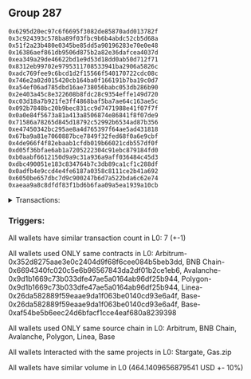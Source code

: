 ## Group 287

```0xb75fe9d173aa9d1d18335b3816978bb8fc33fefb
0x6295d20ec97c6f6695f3082de85870add013782f
0x3c924393c578ba89f03fbc9b6b4abdc52cb5d68a
0x51f2a23b480e0345be85dd5a90196283e70e0e48
0x16386aef861db9506d875b2a82e36dafcea4037d
0xea349a29de46622bd1e9d53d18dd0ab50d712f71
0x8312eb99702e9795311708533941ba2906a5826c
0xadc769fee9c6bcd1d2f15566f540170722cdc08c
0x746e2a02d015420cb164ba0f166191b7ba19c0d7
0xa54ef06ad785dbd16ae738056babc053db286b90
0x2e403a45c8e322608b8fdc28c9354effe149d720
0xc03d18a7b921fe3ff4868baf5ba7ae64c163ae5c
0x092b7848bc20b9bec831cc9d7471988e41f07f7f
0x0a0e84f5673a81a413a8506874e86841f8f07de9
0x71586a78265d845d18792c52992b6534ad87b356
0xe47450342bc295ae8a4d765397f64ae5ad431818
0x67ba9a81e7060887bce7849f32fed68f0a6e9cbf
0x4de966f4f82ebaab1cfdb019b66021cdb557df0f
0xd05f36bfae6ab1a7205222304c91ebc879184fd0
0xb0aabf6612150d9a9c31a936a9aff036484c45d3
0xdbc490051e183c834764b7c3db89ca1cf1c288df
0x0adfb4e9ccd4e4fe6187a0358c8111ce2b41a692
0x6050be657dbc7d9c900247b6d7a522bda6c62e74
0xaeaa9a8c8dfdf83f1bd6b6faa09a5ea1939a10cb
```
<details>
<summary>Transactions:</summary>

Hashes: 

Wallet: 0xb75fe9d173aa9d1d18335b3816978bb8fc33fefb

       Hash: 0xa4a963023873f884279c704df5e7ef328d65739d2930136b48dbfbc9d2c3ac74
         - source chain: Arbitrum
         - destination chain: BNB Chain
         - project: Stargate
         - contract: 0x352d8275aae3e0c2404d9f68f6cee084b5beb3dd
         - value USD: 66.591914499
       Hash: 0x295807ab4e3fdc1fee24d08f78b35b9e3748055ee34ba82367a08eec727fce47
         - source chain: BNB Chain
         - destination chain: Avalanche
         - project: Stargate
         - contract: 0x6694340fc020c5e6b96567843da2df01b2ce1eb6
         - value USD: 64.468971089
       Hash: 0x59880d89904df31f2f6fe6ba368a16ee1fb8d79b5d7bcdea4cdb7c4b42473b54
         - source chain: Avalanche
         - destination chain: Polygon
         - project: Stargate
         - contract: 0x9d1b1669c73b033dfe47ae5a0164ab96df25b944
         - value USD: 62.780077094
       Hash: 0xd13ba7c30531a18c2ae1746dfd9bdbc73e33fc604707e020b751f17773b70f0a
         - source chain: Polygon
         - destination chain: Base
         - project: Stargate
         - contract: 0x9d1b1669c73b033dfe47ae5a0164ab96df25b944
         - value USD: 65.433289798
       Hash: 0x22e1112a491cba9f8b90b61328f9f49bca5516182a63ba7ea4120416a18806ae
         - source chain: Linea
         - destination chain: Optimism
         - project: Gas.zip
         - contract: 0x26da582889f59eaae9da1f063be0140cd93e6a4f
         - value USD: 7.135076774e-05
       Hash: 0xf8e3f017ae306c0a1a08bd7731197be4bd7fc18ad0f465fbb526a38b5cfffc89
         - source chain: Base
         - destination chain: Kava
         - project: Gas.zip
         - contract: 0x26da582889f59eaae9da1f063be0140cd93e6a4f
         - value USD: 1.318645125e-08
       Hash: 0x19037fa5e5bad33ddf861cee8b01b5ec3741d381bdf2820a27e232b78600597c
         - source chain: Base
         - destination chain: Optimism
         - project: Stargate
         - contract: 0xaf54be5b6eec24d6bfacf1cce4eaf680a8239398
         - value USD: 204.866641844
Wallet: 0x6295d20ec97c6f6695f3082de85870add013782f

       Hash:0xf9ed6cf9e9807552cf6e1b86e91110e36f6dc5abb7bc25ae075fd858bc5b4184
         - source chain: Arbitrum
         - destination chain: BNB Chain
         - project: Stargate
         - contract: 0x352d8275aae3e0c2404d9f68f6cee084b5beb3dd
         - value USD: 65.644089653
       Hash:0x8ddf7049719f1405cb42eda985cce4e7574c0bb9127068c602340728a0653f39
         - source chain: BNB Chain
         - destination chain: Avalanche
         - project: Stargate
         - contract: 0x6694340fc020c5e6b96567843da2df01b2ce1eb6
         - value USD: 63.520614736
       Hash:0x14d785e17546bc166746e144a91d8a2ef35072d383df07eb907d7e63bbd36b4c
         - source chain: Avalanche
         - destination chain: Polygon
         - project: Stargate
         - contract: 0x9d1b1669c73b033dfe47ae5a0164ab96df25b944
         - value USD: 61.863658016
       Hash:0xb99d157f1770de5adb5ef0ad6a31da28c6ac2701c30e1aa3a756c7edd38b3a99
         - source chain: Polygon
         - destination chain: Base
         - project: Stargate
         - contract: 0x9d1b1669c73b033dfe47ae5a0164ab96df25b944
         - value USD: 64.391806937
       Hash:0x9be9b68c3ca15833e7c7e3942c629af9c54aec5e3167b5d149131d09687ccf8a
         - source chain: Linea
         - destination chain: Kava
         - project: Gas.zip
         - contract: 0x26da582889f59eaae9da1f063be0140cd93e6a4f
         - value USD: 1.248793042e-08
       Hash:0x510fd6cc988b656f18e16b184229bf2ad5fd7be5120bf3f5a3b768094756159f
         - source chain: Base
         - destination chain: Kava
         - project: Gas.zip
         - contract: 0x26da582889f59eaae9da1f063be0140cd93e6a4f
         - value USD: 2.776095001e-08
       Hash:0xbe83a967f1328629ad7375e8db4040d069565673e2fe9c455d781d9a5cca19e4
         - source chain: Base
         - destination chain: Optimism
         - project: Stargate
         - contract: 0xaf54be5b6eec24d6bfacf1cce4eaf680a8239398
         - value USD: 200.180396386
Wallet: 0x3c924393c578ba89f03fbc9b6b4abdc52cb5d68a

       Hash:0x4c8e3e8ff87c63877f38c9f3dc887508a46c936db3975c31b9d39de65161176b
         - source chain: Arbitrum
         - destination chain: BNB Chain
         - project: Stargate
         - contract: 0x352d8275aae3e0c2404d9f68f6cee084b5beb3dd
         - value USD: 64.887703985
       Hash:0xc1d8a45586d256d4527dc7599f125aee786b184dc845947f846c102860fa41db
         - source chain: BNB Chain
         - destination chain: Avalanche
         - project: Stargate
         - contract: 0x6694340fc020c5e6b96567843da2df01b2ce1eb6
         - value USD: 62.764330847
       Hash:0x0782c04ce76e64e0c261ae3e559e60af13083a90f8e8c5594bdfb7fb343d5ed5
         - source chain: Avalanche
         - destination chain: Polygon
         - project: Stargate
         - contract: 0x9d1b1669c73b033dfe47ae5a0164ab96df25b944
         - value USD: 61.144223599
       Hash:0x497135542cc5666c8c06a182962815bd663950d168a03716c573c42bc36b990c
         - source chain: Polygon
         - destination chain: Base
         - project: Stargate
         - contract: 0x9d1b1669c73b033dfe47ae5a0164ab96df25b944
         - value USD: 63.653458758
       Hash:0x7823f2d03aefe846fb146f58e3cde84278c343586c7c04e23e1dc9c86ca70ba0
         - source chain: Linea
         - destination chain: Zora
         - project: Gas.zip
         - contract: 0x26da582889f59eaae9da1f063be0140cd93e6a4f
         - value USD: 6.552621528e-05
       Hash:0xa076403ef64440410f038d65408953790d79b823a7b6479beee11dce1f214e46
         - source chain: Base
         - destination chain: Arbitrum
         - project: Gas.zip
         - contract: 0x26da582889f59eaae9da1f063be0140cd93e6a4f
         - value USD: 0.0001324184716
       Hash:0xd36dace2d52d17da1769f4b75c76c97607bcd3bfd155abd1af6ac6e20a529dd2
         - source chain: Base
         - destination chain: Optimism
         - project: Stargate
         - contract: 0xaf54be5b6eec24d6bfacf1cce4eaf680a8239398
         - value USD: 201.921108896
Wallet: 0x51f2a23b480e0345be85dd5a90196283e70e0e48

       Hash:0x1bf7c0af3bdd5d83e5c2a4ddeed76be2f24c0da61bebe5d7b11013cdf39ef2f2
         - source chain: Arbitrum
         - destination chain: BNB Chain
         - project: Stargate
         - contract: 0x352d8275aae3e0c2404d9f68f6cee084b5beb3dd
         - value USD: 68.668215864
       Hash:0xc2c5d12f6d5c9a2a519adf54e0b0ae5c7ee39de53d3d0019aee8ee7a15e11be2
         - source chain: BNB Chain
         - destination chain: Avalanche
         - project: Stargate
         - contract: 0x6694340fc020c5e6b96567843da2df01b2ce1eb6
         - value USD: 66.562547251
       Hash:0xb70ed6bcefb28c8d554370ec8f0f9adca2d6c1859ef5b13a654e58dd5af43d51
         - source chain: Avalanche
         - destination chain: Polygon
         - project: Stargate
         - contract: 0x9d1b1669c73b033dfe47ae5a0164ab96df25b944
         - value USD: 69.715651254
       Hash:0x428fa1e164cc115fd9c42ef4a29103c8243dbd787a34590db3b0e74f4aa7910f
         - source chain: Polygon
         - destination chain: Base
         - project: Stargate
         - contract: 0x9d1b1669c73b033dfe47ae5a0164ab96df25b944
         - value USD: 71.49811542
       Hash:0x81af069e7e41c42248431a8eb023b73ef6f71395ffd1e634338a024073a30be9
         - source chain: Linea
         - destination chain: Zora
         - project: Gas.zip
         - contract: 0x26da582889f59eaae9da1f063be0140cd93e6a4f
         - value USD: 0.0001004735301
       Hash:0x7c7bac1135c2b3557bcbbd9ce653e95a261bd4788f57f5dda07432da59a11d0a
         - source chain: Base
         - destination chain: Optimism
         - project: Gas.zip
         - contract: 0x26da582889f59eaae9da1f063be0140cd93e6a4f
         - value USD: 9.291240826e-05
       Hash:0xdb022a295d50a23405702c1eb3799402bc7a4963a7cf01dfb7d0f20bf0beade5
         - source chain: Base
         - destination chain: Optimism
         - project: Stargate
         - contract: 0xaf54be5b6eec24d6bfacf1cce4eaf680a8239398
         - value USD: 208.223915471
Wallet: 0x16386aef861db9506d875b2a82e36dafcea4037d

       Hash:0xd55d46856fe561f69d6663411b38c1942dbbc4d976f6cba222df55698044c94d
         - source chain: Arbitrum
         - destination chain: BNB Chain
         - project: Stargate
         - contract: 0x352d8275aae3e0c2404d9f68f6cee084b5beb3dd
         - value USD: 64.317830895
       Hash:0x511cded5ddab3b4c45476e6cb4a40435986c315926d055bf940cbe62c982c0e3
         - source chain: BNB Chain
         - destination chain: Avalanche
         - project: Stargate
         - contract: 0x6694340fc020c5e6b96567843da2df01b2ce1eb6
         - value USD: 62.134645875
       Hash:0xf3e520b805fb63bbd2521e5576334ee19e5a9db1b95cadc73f35749249a7dc26
         - source chain: Avalanche
         - destination chain: Polygon
         - project: Stargate
         - contract: 0x9d1b1669c73b033dfe47ae5a0164ab96df25b944
         - value USD: 65.120243838
       Hash:0x7e63b26754f33cb709c4783a7650d5901f5ab0450332bfee5b40e3fe2f498dab
         - source chain: Polygon
         - destination chain: Base
         - project: Stargate
         - contract: 0x9d1b1669c73b033dfe47ae5a0164ab96df25b944
         - value USD: 66.654826157
       Hash:0x585e84588707907109bc140be31fde4dba2040da8176869e295c3f1c8230ab58
         - source chain: Linea
         - destination chain: Scroll
         - project: Gas.zip
         - contract: 0x26da582889f59eaae9da1f063be0140cd93e6a4f
         - value USD: 3.34911767e-05
       Hash:0xb0f596d428480848b49e11dd5d717c0259be4ec3cb4c0a2feeb4e6db0025cf05
         - source chain: Base
         - destination chain: Avalanche
         - project: Gas.zip
         - contract: 0x26da582889f59eaae9da1f063be0140cd93e6a4f
         - value USD: 6.982793546e-07
       Hash:0xffee2743ec58b436def7733452d02f091f50b863943e58d5de47ac044e213e8f
         - source chain: Base
         - destination chain: Optimism
         - project: Stargate
         - contract: 0xaf54be5b6eec24d6bfacf1cce4eaf680a8239398
         - value USD: 200.71956703
Wallet: 0xea349a29de46622bd1e9d53d18dd0ab50d712f71

       Hash:0xd1fc8dd4a817a7bd2ae540a21b1f3f25f2749225e26ac50298727ca27449acf7
         - source chain: Arbitrum
         - destination chain: BNB Chain
         - project: Stargate
         - contract: 0x352d8275aae3e0c2404d9f68f6cee084b5beb3dd
         - value USD: 64.796669418
       Hash:0x3a63412ae63ea1dfd883f09cdb4893860f78410c4c74696002a7d5ed17aa1ba5
         - source chain: BNB Chain
         - destination chain: Avalanche
         - project: Stargate
         - contract: 0x6694340fc020c5e6b96567843da2df01b2ce1eb6
         - value USD: 62.674780396
       Hash:0x961166ee5cf6bc7fd74e070ec67491b1a40b2a9a2a3a73761dde9ae22d0a5acb
         - source chain: Avalanche
         - destination chain: Polygon
         - project: Stargate
         - contract: 0x9d1b1669c73b033dfe47ae5a0164ab96df25b944
         - value USD: 65.560977879
       Hash:0x74c2a69d3841e0cf9d8bbff73e64623583b041a74f74ae82f1b68c954a0c847d
         - source chain: Polygon
         - destination chain: Base
         - project: Stargate
         - contract: 0x9d1b1669c73b033dfe47ae5a0164ab96df25b944
         - value USD: 67.164094663
       Hash:0x0faf5255b9f97ec2ac18a29baaf02c126ad7fc4bcb70c3b8a40ee1885d7a5e89
         - source chain: Linea
         - destination chain: Arbitrum
         - project: Gas.zip
         - contract: 0x26da582889f59eaae9da1f063be0140cd93e6a4f
         - value USD: 0.0001412453974
       Hash:0x9a9dad7e130758f67636a38f6845ba0de279f53e56db9cf53652ee344f6c5f30
         - source chain: Base
         - destination chain: Avalanche
         - project: Gas.zip
         - contract: 0x26da582889f59eaae9da1f063be0140cd93e6a4f
         - value USD: 1.07235758e-06
       Hash:0x4ede5aed4f9696f70958ec57d6e473c91506690d6d62a35368d117fc04cf632b
         - source chain: Base
         - destination chain: Optimism
         - project: Stargate
         - contract: 0xaf54be5b6eec24d6bfacf1cce4eaf680a8239398
         - value USD: 197.824505866
Wallet: 0x8312eb99702e9795311708533941ba2906a5826c

       Hash:0x6a0201a3265756ac944f0ebcb400cad72b991728da192b874a8bd942d976a5c2
         - source chain: Arbitrum
         - destination chain: BNB Chain
         - project: Stargate
         - contract: 0x352d8275aae3e0c2404d9f68f6cee084b5beb3dd
         - value USD: 64.398520103
       Hash:0x28a207619958d9784f26d481bcab9f3fd0284b22a69d88bfc36e0b6d8863fee0
         - source chain: BNB Chain
         - destination chain: Avalanche
         - project: Stargate
         - contract: 0x6694340fc020c5e6b96567843da2df01b2ce1eb6
         - value USD: 62.298040363
       Hash:0xb420a5514e17c43eae9ee6ccf8e946b1b5ec550cca54f81cf2470c49de6e5761
         - source chain: Avalanche
         - destination chain: Polygon
         - project: Stargate
         - contract: 0x9d1b1669c73b033dfe47ae5a0164ab96df25b944
         - value USD: 65.192458716
       Hash:0x38f9047ca10dc26ef638699ac7c8580bc8ddc2548e9a25b3c72c8828a8a366fd
         - source chain: Polygon
         - destination chain: Base
         - project: Stargate
         - contract: 0x9d1b1669c73b033dfe47ae5a0164ab96df25b944
         - value USD: 66.684963511
       Hash:0x714b050f143de44ef1fd75ce863cf4b68dcf5b636e7febe6094151216de9d204
         - source chain: Linea
         - destination chain: Scroll
         - project: Gas.zip
         - contract: 0x26da582889f59eaae9da1f063be0140cd93e6a4f
         - value USD: 0.0001170320424
       Hash:0x68ea4321a13b504610690d796fdcacb07b1c0246478bbe832d1d7107b016c832
         - source chain: Base
         - destination chain: Avalanche
         - project: Gas.zip
         - contract: 0x26da582889f59eaae9da1f063be0140cd93e6a4f
         - value USD: 1.453855347e-06
       Hash:0xea2d0f26fc76c1192592618f47b154e3bd1d4360abf57f8efc9ea60c9bac78c5
         - source chain: Base
         - destination chain: Optimism
         - project: Stargate
         - contract: 0xaf54be5b6eec24d6bfacf1cce4eaf680a8239398
         - value USD: 198.746982835
Wallet: 0xadc769fee9c6bcd1d2f15566f540170722cdc08c

       Hash:0xfb67e1d6e6e3381b6f20937a3213ff7468e2355cdb71d46ba22d2e7ad3d41642
         - source chain: Arbitrum
         - destination chain: BNB Chain
         - project: Stargate
         - contract: 0x352d8275aae3e0c2404d9f68f6cee084b5beb3dd
         - value USD: 65.690587755
       Hash:0x699fbda7ec55284bf30cf370e05296d11ae9d22d15c1f12a76d7fa6911dd5a66
         - source chain: BNB Chain
         - destination chain: Avalanche
         - project: Stargate
         - contract: 0x6694340fc020c5e6b96567843da2df01b2ce1eb6
         - value USD: 63.597270594
       Hash:0xb678f588898cd2035cb496550afb87ea090fcf034d40ba8afcabd817c2df0917
         - source chain: Avalanche
         - destination chain: Polygon
         - project: Stargate
         - contract: 0x9d1b1669c73b033dfe47ae5a0164ab96df25b944
         - value USD: 66.578214496
       Hash:0x32c2454fd2f7d59169b4e746bb46a20d10c351fd98dd974b5b34cef3e1e5980f
         - source chain: Polygon
         - destination chain: Base
         - project: Stargate
         - contract: 0x9d1b1669c73b033dfe47ae5a0164ab96df25b944
         - value USD: 68.056940759
       Hash:0x078059fc50bdcc9c7e6a942b11a72f0e2165772a64bd5597e3176e3e48c3e786
         - source chain: Linea
         - destination chain: Avalanche
         - project: Gas.zip
         - contract: 0x26da582889f59eaae9da1f063be0140cd93e6a4f
         - value USD: 5.484606207e-07
       Hash:0xebf8c0b5905721ab4fa746ae9338a7e2ec129ef79161857403953701cae38580
         - source chain: Base
         - destination chain: Arbitrum
         - project: Gas.zip
         - contract: 0x26da582889f59eaae9da1f063be0140cd93e6a4f
         - value USD: 0.0001544686546
       Hash:0xccfba1e9d8577d030ff5a7f4f1d3b16df0b33f9a790116717d1ada951287bd02
         - source chain: Base
         - destination chain: Optimism
         - project: Stargate
         - contract: 0xaf54be5b6eec24d6bfacf1cce4eaf680a8239398
         - value USD: 203.942690743
Wallet: 0x746e2a02d015420cb164ba0f166191b7ba19c0d7

       Hash:0xb4e743305267498193a29471499a9277e108248f0ba05cd6ded8cc07352de5f0
         - source chain: Arbitrum
         - destination chain: BNB Chain
         - project: Stargate
         - contract: 0x352d8275aae3e0c2404d9f68f6cee084b5beb3dd
         - value USD: 64.931267134
       Hash:0x1f30ddfb59b6a7f7d11189ac86f194d0d9ffe85c94c679cb1b8cff1cf7cc883c
         - source chain: BNB Chain
         - destination chain: Avalanche
         - project: Stargate
         - contract: 0x6694340fc020c5e6b96567843da2df01b2ce1eb6
         - value USD: 62.738187809
       Hash:0xac0c18973fc25ecf9f60b82c045c3f18ae54b67cfe5ea0b32f9280df39b55b86
         - source chain: Avalanche
         - destination chain: Polygon
         - project: Stargate
         - contract: 0x9d1b1669c73b033dfe47ae5a0164ab96df25b944
         - value USD: 65.371898504
       Hash:0x77191f1a95002560bb1784b3b92db226c1cde2dddefeaf640738b2face7010ed
         - source chain: Polygon
         - destination chain: Base
         - project: Stargate
         - contract: 0x9d1b1669c73b033dfe47ae5a0164ab96df25b944
         - value USD: 66.760742684
       Hash:0x1688278f93ead2557ad022660b869203b12a3a2f44f65485c6c9d52f20f814b9
         - source chain: Linea
         - destination chain: Optimism
         - project: Gas.zip
         - contract: 0x26da582889f59eaae9da1f063be0140cd93e6a4f
         - value USD: 0.0001305217171
       Hash:0xee15e6619555c11010bf35e3bc25d00b89cd5c1ce4730c68651b545eb55f7786
         - source chain: Base
         - destination chain: Optimism
         - project: Gas.zip
         - contract: 0x26da582889f59eaae9da1f063be0140cd93e6a4f
         - value USD: 8.362487449e-05
       Hash:0x55f42a5cffbddad43a73f9a8a02abca4b276cf1ebe8e1bc3483c8228b9933a72
         - source chain: Base
         - destination chain: Optimism
         - project: Stargate
         - contract: 0xaf54be5b6eec24d6bfacf1cce4eaf680a8239398
         - value USD: 199.832633992
Wallet: 0xa54ef06ad785dbd16ae738056babc053db286b90

       Hash:0xabb8cad3ebfb7d89120e7ca3ca6b17f333a3331f5c8adbed0282f95f560a1ad1
         - source chain: Arbitrum
         - destination chain: BNB Chain
         - project: Stargate
         - contract: 0x352d8275aae3e0c2404d9f68f6cee084b5beb3dd
         - value USD: 68.477189821
       Hash:0x21f2996b22465deceb51fd2463c0be82882224a5eb00670433b15491d88c5bac
         - source chain: BNB Chain
         - destination chain: Avalanche
         - project: Stargate
         - contract: 0x6694340fc020c5e6b96567843da2df01b2ce1eb6
         - value USD: 66.376540244
       Hash:0x6df2d07403b5bd6b71c1f6153a6dd328087ba4b368320c8a285a23bf6b9ffc86
         - source chain: Avalanche
         - destination chain: Polygon
         - project: Stargate
         - contract: 0x9d1b1669c73b033dfe47ae5a0164ab96df25b944
         - value USD: 69.496613728
       Hash:0xf79eac29eaca8ce5f08080d8247a947f6d626b59e892c1f7662d5c6436cb1d22
         - source chain: Polygon
         - destination chain: Base
         - project: Stargate
         - contract: 0x9d1b1669c73b033dfe47ae5a0164ab96df25b944
         - value USD: 71.079113047
       Hash:0x136029915151d0f58665208b7ffa39fe5d98cc9ed5f8fe1529b4295739e0bb09
         - source chain: Linea
         - destination chain: Zora
         - project: Gas.zip
         - contract: 0x26da582889f59eaae9da1f063be0140cd93e6a4f
         - value USD: 7.656301838e-05
       Hash:0x01386644189443c34e3490d071aa163edd7d477149c97d94ba567dbc235256a7
         - source chain: Base
         - destination chain: Scroll
         - project: Gas.zip
         - contract: 0x26da582889f59eaae9da1f063be0140cd93e6a4f
         - value USD: 0.0001062656702
       Hash:0x02faaf917806a83e7e82455dc9b55ce80e9474035a729c4ac93f29a6b4fafc27
         - source chain: Base
         - destination chain: Optimism
         - project: Stargate
         - contract: 0xaf54be5b6eec24d6bfacf1cce4eaf680a8239398
         - value USD: 199.875708607
Wallet: 0x2e403a45c8e322608b8fdc28c9354effe149d720

       Hash:0x7c9bfbda1b54851b2fbdc7648fa9f154dcfc483b8a8ff5225e9ec1db3e98edd6
         - source chain: Arbitrum
         - destination chain: BNB Chain
         - project: Stargate
         - contract: 0x352d8275aae3e0c2404d9f68f6cee084b5beb3dd
         - value USD: 66.382599515
       Hash:0x4403a6e463395da2b913de60e81d81d58dd358c8e27b2e199f921eb815bef873
         - source chain: BNB Chain
         - destination chain: Avalanche
         - project: Stargate
         - contract: 0x6694340fc020c5e6b96567843da2df01b2ce1eb6
         - value USD: 64.236794441
       Hash:0xff1009451343b18026ebf03e1d0be02e066494b6c1360bfaa8af73879950561c
         - source chain: Avalanche
         - destination chain: Polygon
         - project: Stargate
         - contract: 0x9d1b1669c73b033dfe47ae5a0164ab96df25b944
         - value USD: 67.333350559
       Hash:0xd4212c877e9b9e0f10ac58a0639d37490e9c4586097b3aabb982db90d6b988b0
         - source chain: Polygon
         - destination chain: Base
         - project: Stargate
         - contract: 0x9d1b1669c73b033dfe47ae5a0164ab96df25b944
         - value USD: 68.752045952
       Hash:0x9cf224b06c3e79182c14066697c9a6b18319644c017852cef993ff9c89d84342
         - source chain: Linea
         - destination chain: Scroll
         - project: Gas.zip
         - contract: 0x26da582889f59eaae9da1f063be0140cd93e6a4f
         - value USD: 0.0001469280781
       Hash:0xe4d51ce2a88614e6fd9928a1686182def15ef25c5a7a84cd6de5aed64d3a377f
         - source chain: Base
         - destination chain: Arbitrum
         - project: Gas.zip
         - contract: 0x26da582889f59eaae9da1f063be0140cd93e6a4f
         - value USD: 3.980397956e-05
       Hash:0x6034c5a25018017c42c227c972cba7d9fd5bc41f741688c42a3cdf8d711f2647
         - source chain: Base
         - destination chain: Optimism
         - project: Stargate
         - contract: 0xaf54be5b6eec24d6bfacf1cce4eaf680a8239398
         - value USD: 199.225294332
Wallet: 0xc03d18a7b921fe3ff4868baf5ba7ae64c163ae5c

       Hash:0x29b15c9674dd9b6255bd00aa28987f1b8a74bd2a4ecebee7a8aef567d9212799
         - source chain: Arbitrum
         - destination chain: BNB Chain
         - project: Stargate
         - contract: 0x352d8275aae3e0c2404d9f68f6cee084b5beb3dd
         - value USD: 64.814627251
       Hash:0x7a7e1c05716b0f7880eaf04ee0ec471d4a6c0b8834decc1aa6335101d579c167
         - source chain: BNB Chain
         - destination chain: Avalanche
         - project: Stargate
         - contract: 0x6694340fc020c5e6b96567843da2df01b2ce1eb6
         - value USD: 62.570700037
       Hash:0xf0f5532b51e833a4b297a28165cab164fd5d679719ee547ac5a34ee4a78158a1
         - source chain: Avalanche
         - destination chain: Polygon
         - project: Stargate
         - contract: 0x9d1b1669c73b033dfe47ae5a0164ab96df25b944
         - value USD: 65.754248815
       Hash:0xf4ae43f60f7080847ae4db13656048bfe07c3161f977fbe84f4dd5bea86bc3d7
         - source chain: Polygon
         - destination chain: Base
         - project: Stargate
         - contract: 0x9d1b1669c73b033dfe47ae5a0164ab96df25b944
         - value USD: 67.157112057
       Hash:0x2bf50c3079425052ddd08c25a1d29990e22a443c1e9bc16eee673d6644ec1ab8
         - source chain: Linea
         - destination chain: Scroll
         - project: Gas.zip
         - contract: 0x26da582889f59eaae9da1f063be0140cd93e6a4f
         - value USD: 0.0001454697349
       Hash:0xb598eaa356cbc22766149c08bc0ced1a1061939a0c5deefafab2122722261cbe
         - source chain: Base
         - destination chain: Optimism
         - project: Gas.zip
         - contract: 0x26da582889f59eaae9da1f063be0140cd93e6a4f
         - value USD: 0.0001745532315
       Hash:0xd2cf94a00d18467e64dccd1ba950b359889b91532869402f006c68fc9e1cf749
         - source chain: Base
         - destination chain: Optimism
         - project: Stargate
         - contract: 0xaf54be5b6eec24d6bfacf1cce4eaf680a8239398
         - value USD: 199.022363415
Wallet: 0x092b7848bc20b9bec831cc9d7471988e41f07f7f

       Hash:0x49ff05369419deb0d76a1ff815875c8df76e1dbd19295b5aee544fb9c7c548f9
         - source chain: Arbitrum
         - destination chain: BNB Chain
         - project: Stargate
         - contract: 0x352d8275aae3e0c2404d9f68f6cee084b5beb3dd
         - value USD: 68.334722548
       Hash:0x217d6017d2e08e6890cf2dbe3fc32e6c5dfc468dc528b944beb9b802c13ab3bc
         - source chain: BNB Chain
         - destination chain: Avalanche
         - project: Stargate
         - contract: 0x6694340fc020c5e6b96567843da2df01b2ce1eb6
         - value USD: 66.189914496
       Hash:0xd4839147eeab14fa145d0c8c62ca7250b6039a026453bef359413eacb7448793
         - source chain: Avalanche
         - destination chain: Polygon
         - project: Stargate
         - contract: 0x9d1b1669c73b033dfe47ae5a0164ab96df25b944
         - value USD: 69.350016164
       Hash:0xea07dce7d45d7df8b553a2d2f721114e6429a409afc48bd4a6f1dcfd22964a8b
         - source chain: Polygon
         - destination chain: Base
         - project: Stargate
         - contract: 0x9d1b1669c73b033dfe47ae5a0164ab96df25b944
         - value USD: 70.838193129
       Hash:0x5b94ebe617dc4f7d1c69ddf5d38c96f836c34c18ba89bd2ae4e76637d37b7698
         - source chain: Linea
         - destination chain: Zora
         - project: Gas.zip
         - contract: 0x26da582889f59eaae9da1f063be0140cd93e6a4f
         - value USD: 0.0001199487288
       Hash:0x0f2bf8509372faf1ee3abf2185fc0fe7c87cd21d4e35303ca82b2bb599d80b2d
         - source chain: Base
         - destination chain: Zora
         - project: Gas.zip
         - contract: 0x26da582889f59eaae9da1f063be0140cd93e6a4f
         - value USD: 7.266965076e-05
       Hash:0x2386832fdad7ad76a584bd2eeb9fc82660374196570c1cf3aa62ae6ce868543d
         - source chain: Base
         - destination chain: Optimism
         - project: Stargate
         - contract: 0xaf54be5b6eec24d6bfacf1cce4eaf680a8239398
         - value USD: 195.263460689
Wallet: 0x0a0e84f5673a81a413a8506874e86841f8f07de9

       Hash:0x5e088f446f6335c3068272749634747dfbbd8375538d5f2b63da05665f73aee9
         - source chain: Arbitrum
         - destination chain: BNB Chain
         - project: Stargate
         - contract: 0x352d8275aae3e0c2404d9f68f6cee084b5beb3dd
         - value USD: 65.048338158
       Hash:0x3e3433a911e122dbcef59cd8ec5e53d4db82028346e6ab84bd228b783a355324
         - source chain: BNB Chain
         - destination chain: Avalanche
         - project: Stargate
         - contract: 0x6694340fc020c5e6b96567843da2df01b2ce1eb6
         - value USD: 62.771937657
       Hash:0xc8c10a064c2678a36efa83c3c1810e3feeb23c3ebe99563bf6e3f6bf7de152dd
         - source chain: Avalanche
         - destination chain: Polygon
         - project: Stargate
         - contract: 0x9d1b1669c73b033dfe47ae5a0164ab96df25b944
         - value USD: 65.487672595
       Hash:0x67a4a740d9a0423f07c5a80b5f8f1b104a7c66e7bae5fa979a5029de09715372
         - source chain: Polygon
         - destination chain: Base
         - project: Stargate
         - contract: 0x9d1b1669c73b033dfe47ae5a0164ab96df25b944
         - value USD: 66.834718733
       Hash:0xce4d88e8ae275d0da46b0c82b7231e2ada06eff3e1923f539f051c09e7898650
         - source chain: Linea
         - destination chain: Optimism
         - project: Gas.zip
         - contract: 0x26da582889f59eaae9da1f063be0140cd93e6a4f
         - value USD: 9.296937947e-05
       Hash:0x94837e3570a44ac39d724352cb23fdc58d4bd35b3629887f7c55615f300cdc1b
         - source chain: Base
         - destination chain: Zora
         - project: Gas.zip
         - contract: 0x26da582889f59eaae9da1f063be0140cd93e6a4f
         - value USD: 6.609651652e-05
       Hash:0x3cef87ba5f140eda28b7cb296f8cb89fa04bd9df621ef74ac2810e7f358d3eb0
         - source chain: Base
         - destination chain: Optimism
         - project: Stargate
         - contract: 0xaf54be5b6eec24d6bfacf1cce4eaf680a8239398
         - value USD: 197.3795822
Wallet: 0x71586a78265d845d18792c52992b6534ad87b356

       Hash:0x0c55cf21bc1e41295caaa1726b0f08e9781f58239e25f59bc96b762203037896
         - source chain: Arbitrum
         - destination chain: BNB Chain
         - project: Stargate
         - contract: 0x352d8275aae3e0c2404d9f68f6cee084b5beb3dd
         - value USD: 66.617281738
       Hash:0x4f713e5700622a2ba9e0c30aced7ffddaa445673200767ac2b859d659af5bdb8
         - source chain: BNB Chain
         - destination chain: Avalanche
         - project: Stargate
         - contract: 0x6694340fc020c5e6b96567843da2df01b2ce1eb6
         - value USD: 64.485280251
       Hash:0x1b5c3d2a9dab10a84c1b504719449e588e78dd83fed0e5a37ec04c8a3124cc60
         - source chain: Avalanche
         - destination chain: Polygon
         - project: Stargate
         - contract: 0x9d1b1669c73b033dfe47ae5a0164ab96df25b944
         - value USD: 67.223123532
       Hash:0x7448a6480f695de5d97e25ef5633cda6e1a9159f444ae76d5a5abab977b652f1
         - source chain: Polygon
         - destination chain: Base
         - project: Stargate
         - contract: 0x9d1b1669c73b033dfe47ae5a0164ab96df25b944
         - value USD: 68.614634731
       Hash:0xb43b25e4fbc318f31d961395271bfede16077bdbc08aa45cd4c9e7caecc37631
         - source chain: Linea
         - destination chain: Zora
         - project: Gas.zip
         - contract: 0x26da582889f59eaae9da1f063be0140cd93e6a4f
         - value USD: 6.927130235e-05
       Hash:0xc4c72419b18e41ea772a79ceaed1d51f4ee2e3667a8706d08ea0950d5b11896a
         - source chain: Base
         - destination chain: Metis
         - project: Gas.zip
         - contract: 0x26da582889f59eaae9da1f063be0140cd93e6a4f
         - value USD: 3.446861879e-06
       Hash:0xcfb42f5b689725b05e3d0bc8b226598d4c887cf97a673b80ba52237739fea7d3
         - source chain: Base
         - destination chain: Optimism
         - project: Stargate
         - contract: 0xaf54be5b6eec24d6bfacf1cce4eaf680a8239398
         - value USD: 201.4426932
Wallet: 0xe47450342bc295ae8a4d765397f64ae5ad431818

       Hash:0x52fcbfbc2898ccec4777cf017069a39ac5ed008d2c0c400d3909db9ca7c2a539
         - source chain: Arbitrum
         - destination chain: BNB Chain
         - project: Stargate
         - contract: 0x352d8275aae3e0c2404d9f68f6cee084b5beb3dd
         - value USD: 65.269758073
       Hash:0x29ae47982db1a7cf91363fb14e69c972f3304a4921aa1d85f03c8a5e83218790
         - source chain: BNB Chain
         - destination chain: Avalanche
         - project: Stargate
         - contract: 0x6694340fc020c5e6b96567843da2df01b2ce1eb6
         - value USD: 62.930955015
       Hash:0x765ac8dde7073622a01b2230e15eecdee75f7e89e1bcbe5738d92bac51a3c875
         - source chain: Avalanche
         - destination chain: Polygon
         - project: Stargate
         - contract: 0x9d1b1669c73b033dfe47ae5a0164ab96df25b944
         - value USD: 61.216005603
       Hash:0xffef054941619c0aa7afe5006813431d1b797fca8bab16109520b967a18841f3
         - source chain: Polygon
         - destination chain: Base
         - project: Stargate
         - contract: 0x9d1b1669c73b033dfe47ae5a0164ab96df25b944
         - value USD: 63.581440758
       Hash:0x7cbe0157bb17f7fc0e3289b5efe8429014ea7752895795b8a240108551cef83e
         - source chain: Linea
         - destination chain: Arbitrum
         - project: Gas.zip
         - contract: 0x26da582889f59eaae9da1f063be0140cd93e6a4f
         - value USD: 5.322952707e-05
       Hash:0xda1142bba8f3a1f37465953d77dfdae6bebfa9c1c9a500ba643bf03333638717
         - source chain: Base
         - destination chain: Kava
         - project: Gas.zip
         - contract: 0x26da582889f59eaae9da1f063be0140cd93e6a4f
         - value USD: 4.640359422e-08
       Hash:0x5e906ac5517a645e9e7c322b10ed50018e808acb036f7fcfe90afda6a0cdb5aa
         - source chain: Base
         - destination chain: Optimism
         - project: Stargate
         - contract: 0xaf54be5b6eec24d6bfacf1cce4eaf680a8239398
         - value USD: 199.607672771
Wallet: 0x67ba9a81e7060887bce7849f32fed68f0a6e9cbf

       Hash:0x867ab71fc889afd181ea8b5a98a421433d787d8a284413644059f9d3af17d92f
         - source chain: Arbitrum
         - destination chain: BNB Chain
         - project: Stargate
         - contract: 0x352d8275aae3e0c2404d9f68f6cee084b5beb3dd
         - value USD: 68.941582651
       Hash:0x46dc2523a0e9f1fca72852082ae8eb6955e7f32060d814de5062b052a65856a0
         - source chain: BNB Chain
         - destination chain: Avalanche
         - project: Stargate
         - contract: 0x6694340fc020c5e6b96567843da2df01b2ce1eb6
         - value USD: 66.758492142
       Hash:0x4e18932448b8eb0dd62a0956061d82a56444e3df36da15f33bee093a630bc19c
         - source chain: Avalanche
         - destination chain: Polygon
         - project: Stargate
         - contract: 0x9d1b1669c73b033dfe47ae5a0164ab96df25b944
         - value USD: 65.102820296
       Hash:0xafa4dd6b25dbe49222aeaf76eccb92c1282b0a9271c91b616eade0e504c96b53
         - source chain: Polygon
         - destination chain: Base
         - project: Stargate
         - contract: 0x9d1b1669c73b033dfe47ae5a0164ab96df25b944
         - value USD: 67.76381921
       Hash:0x94932872ff89e4e920ef4d3f82e7265a3d266a7a7e292ea6a462c2d7c7768f85
         - source chain: Linea
         - destination chain: Optimism
         - project: Gas.zip
         - contract: 0x26da582889f59eaae9da1f063be0140cd93e6a4f
         - value USD: 8.806375714e-05
       Hash:0x28bcf14eaf2f97b27476c8a6a6c1da2c9a3f3121980a8c27c7ae5a136c8c66b6
         - source chain: Base
         - destination chain: Avalanche
         - project: Gas.zip
         - contract: 0x26da582889f59eaae9da1f063be0140cd93e6a4f
         - value USD: 9.703383051e-07
       Hash:0x94e4e4c1b8b809a5a53cc22d1bf5444fe409e841fba10df0d2a17008904b3053
         - source chain: Base
         - destination chain: Optimism
         - project: Stargate
         - contract: 0xaf54be5b6eec24d6bfacf1cce4eaf680a8239398
         - value USD: 195.029279256
Wallet: 0x4de966f4f82ebaab1cfdb019b66021cdb557df0f

       Hash:0x748846af8a8b92e88799ce0d28e7676b4d957d2b594e36596c4a3696bd45bcb1
         - source chain: Arbitrum
         - destination chain: BNB Chain
         - project: Stargate
         - contract: 0x352d8275aae3e0c2404d9f68f6cee084b5beb3dd
         - value USD: 68.060654533
       Hash:0xe5f95b257dc2194f78010c1a53d9c5b50fe7d9c119634b2218028573143fe5ad
         - source chain: BNB Chain
         - destination chain: Avalanche
         - project: Stargate
         - contract: 0x6694340fc020c5e6b96567843da2df01b2ce1eb6
         - value USD: 65.795576637
       Hash:0x6d1e15a17abf8ca6228c93e22f225166b660c88301c0553ebf412c8118944a1b
         - source chain: Avalanche
         - destination chain: Polygon
         - project: Stargate
         - contract: 0x9d1b1669c73b033dfe47ae5a0164ab96df25b944
         - value USD: 64.200817633
       Hash:0x8c630d9e9c0bb1e5dcec018033c2dd5d0d3749976ade4c9ffd2ad4dda78d47f8
         - source chain: Polygon
         - destination chain: Base
         - project: Stargate
         - contract: 0x9d1b1669c73b033dfe47ae5a0164ab96df25b944
         - value USD: 66.805051151
       Hash:0x60385eb17c9904bb536e63c2ca0a2df3b73616c4ffdc20df6aa99a3a7c632fc1
         - source chain: Linea
         - destination chain: Zora
         - project: Gas.zip
         - contract: 0x26da582889f59eaae9da1f063be0140cd93e6a4f
         - value USD: 9.573736254e-05
       Hash:0x4bfed96695c941dbccdb9f5ebd65ccc22f7951c3f8d8acc29e7412381ebb10f0
         - source chain: Base
         - destination chain: Zora
         - project: Gas.zip
         - contract: 0x26da582889f59eaae9da1f063be0140cd93e6a4f
         - value USD: 0.0001329558874
       Hash:0x075a8c8612074600d35aafd54de7303ebb8344dc083f182fff3034c7041c12a1
         - source chain: Base
         - destination chain: Optimism
         - project: Stargate
         - contract: 0xaf54be5b6eec24d6bfacf1cce4eaf680a8239398
         - value USD: 203.323136023
Wallet: 0xd05f36bfae6ab1a7205222304c91ebc879184fd0

       Hash:0xcf3f77cee30608f88b30a02332a71b1c46f6cbaf2c0d1cffc423d90c4af64e50
         - source chain: Arbitrum
         - destination chain: BNB Chain
         - project: Stargate
         - contract: 0x352d8275aae3e0c2404d9f68f6cee084b5beb3dd
         - value USD: 65.557217438
       Hash:0xc3a4263c5bc4e3b4d49c9fb97849de8d1acf171b5cb31aa071a7b80e45f3096d
         - source chain: BNB Chain
         - destination chain: Avalanche
         - project: Stargate
         - contract: 0x6694340fc020c5e6b96567843da2df01b2ce1eb6
         - value USD: 63.362625728
       Hash:0x3536f0f0fa1beb7a9b8e7dfacd1aead0e58ef366511e8d632b5b187e2f95e23a
         - source chain: Avalanche
         - destination chain: Polygon
         - project: Stargate
         - contract: 0x9d1b1669c73b033dfe47ae5a0164ab96df25b944
         - value USD: 61.73153672
       Hash:0x923caaa77b7406edefeaa40204fa5f5b351ebb1d62cff41d0aeb3257e228d1c7
         - source chain: Polygon
         - destination chain: Base
         - project: Stargate
         - contract: 0x9d1b1669c73b033dfe47ae5a0164ab96df25b944
         - value USD: 64.181559113
       Hash:0xb5ec3cd568ac9aec9ca904497bff5d6e4994d74f2cbb5338012804b25cd5ff60
         - source chain: Linea
         - destination chain: Optimism
         - project: Gas.zip
         - contract: 0x26da582889f59eaae9da1f063be0140cd93e6a4f
         - value USD: 0.000169915548
       Hash:0x29bef2056b6bb8e22adeef73dc6f330d7704250bf58456051753b1dde6861b8f
         - source chain: Base
         - destination chain: Scroll
         - project: Gas.zip
         - contract: 0x26da582889f59eaae9da1f063be0140cd93e6a4f
         - value USD: 8.948953963e-05
       Hash:0xe6c5ac410f1d703bcdaee1ba3dc0907e70bfa3ee44256580eb3895ce2a3fe7ec
         - source chain: Base
         - destination chain: Optimism
         - project: Stargate
         - contract: 0xaf54be5b6eec24d6bfacf1cce4eaf680a8239398
         - value USD: 196.652630464
Wallet: 0xb0aabf6612150d9a9c31a936a9aff036484c45d3

       Hash:0x36ea1fcbe4de933689b0c2223d7b9578b4be785a66d98a1b2f73ce2e275ce6ac
         - source chain: Arbitrum
         - destination chain: BNB Chain
         - project: Stargate
         - contract: 0x352d8275aae3e0c2404d9f68f6cee084b5beb3dd
         - value USD: 65.166682595
       Hash:0x23d1d60c1db6af5706caf52d11c4f948fdc4fb37cde9d1bdf1a271f7a7a47fff
         - source chain: BNB Chain
         - destination chain: Avalanche
         - project: Stargate
         - contract: 0x6694340fc020c5e6b96567843da2df01b2ce1eb6
         - value USD: 63.184296929
       Hash:0xf418f24f269161f6b230051f29a59508e9b52d3211753033c683eb89151f0ab5
         - source chain: Avalanche
         - destination chain: Polygon
         - project: Stargate
         - contract: 0x9d1b1669c73b033dfe47ae5a0164ab96df25b944
         - value USD: 61.634462725
       Hash:0xa58fc994d911c45bbb7794ca185e67a3f2897dc908de65ad1073cf3920ab029e
         - source chain: Polygon
         - destination chain: Base
         - project: Stargate
         - contract: 0x9d1b1669c73b033dfe47ae5a0164ab96df25b944
         - value USD: 64.109114319
       Hash:0x59d0744c6e16a87a7ab122695872f0b2f0f272cf2865b2d1a3087a121b3e3d11
         - source chain: Linea
         - destination chain: Kava
         - project: Gas.zip
         - contract: 0x26da582889f59eaae9da1f063be0140cd93e6a4f
         - value USD: 2.541208207e-08
       Hash:0xd1efccc373bb331e5c0d07e199e578c8a6f86a689151db9854e1045a46c9dd45
         - source chain: Base
         - destination chain: Zora
         - project: Gas.zip
         - contract: 0x26da582889f59eaae9da1f063be0140cd93e6a4f
         - value USD: 5.698109462e-05
       Hash:0xab34cdba5ac94a81d6b078f7a6029d328632aefce9b655360bcbad8747935666
         - source chain: Base
         - destination chain: Optimism
         - project: Stargate
         - contract: 0xaf54be5b6eec24d6bfacf1cce4eaf680a8239398
         - value USD: 205.472175726
Wallet: 0xdbc490051e183c834764b7c3db89ca1cf1c288df

       Hash:0x43873db5bae8a5a48ecbe746199681a0f559e3f2644653d7227c0c8e73db63c9
         - source chain: Arbitrum
         - destination chain: BNB Chain
         - project: Stargate
         - contract: 0x352d8275aae3e0c2404d9f68f6cee084b5beb3dd
         - value USD: 67.715329375
       Hash:0x4c2812fb8e983ea511d4cff5d3b76d4fcb801245cc9cafc854abca0ea0a196de
         - source chain: BNB Chain
         - destination chain: Avalanche
         - project: Stargate
         - contract: 0x6694340fc020c5e6b96567843da2df01b2ce1eb6
         - value USD: 67.105439173
       Hash:0xa68d01938fed99a6b5265d056c4184fa2b4d8ea57ddb51df4e55d0f705c1edfe
         - source chain: Avalanche
         - destination chain: Polygon
         - project: Stargate
         - contract: 0x9d1b1669c73b033dfe47ae5a0164ab96df25b944
         - value USD: 65.385986371
       Hash:0x907758666599029d88e00a3f5e7bc749820a8b5bd2f0f8212698293e61354a93
         - source chain: Polygon
         - destination chain: Base
         - project: Stargate
         - contract: 0x9d1b1669c73b033dfe47ae5a0164ab96df25b944
         - value USD: 67.94946399
       Hash:0xfab6e98607405c4d359b994d244412cd28b3cd2c3a88f272e1ba1ceb023fd3d6
         - source chain: Linea
         - destination chain: Scroll
         - project: Gas.zip
         - contract: 0x26da582889f59eaae9da1f063be0140cd93e6a4f
         - value USD: 0.0001085267049
       Hash:0xeee9c60deb4265bb540a66451e972eface80be4754625bba37e0331d8644cc55
         - source chain: Base
         - destination chain: Zora
         - project: Gas.zip
         - contract: 0x26da582889f59eaae9da1f063be0140cd93e6a4f
         - value USD: 3.031686445e-05
       Hash:0x02d69d920a18dbf02d88874cb14cd8f1d9669714db2e855e9f9db826c12edc87
         - source chain: Base
         - destination chain: Optimism
         - project: Stargate
         - contract: 0xaf54be5b6eec24d6bfacf1cce4eaf680a8239398
         - value USD: 200.380479489
Wallet: 0x0adfb4e9ccd4e4fe6187a0358c8111ce2b41a692

       Hash:0x2dded54e73e579c007d2bcd9f7972f275d977c93afe4de57e4ba791a7379351f
         - source chain: Arbitrum
         - destination chain: BNB Chain
         - project: Stargate
         - contract: 0x352d8275aae3e0c2404d9f68f6cee084b5beb3dd
         - value USD: 66.742355361
       Hash:0xcbb853e8c598c01f52fc6e04160e0a69962fde6de8d28f816b62654ae80e7697
         - source chain: BNB Chain
         - destination chain: Avalanche
         - project: Stargate
         - contract: 0x6694340fc020c5e6b96567843da2df01b2ce1eb6
         - value USD: 64.71580726
       Hash:0x79647286f00adf6580fb436ecc9cb0e0d2894bfbf5b3891a2a282afcf1b3b2d2
         - source chain: Avalanche
         - destination chain: Polygon
         - project: Stargate
         - contract: 0x9d1b1669c73b033dfe47ae5a0164ab96df25b944
         - value USD: 63.021953388
       Hash:0x407d1634165c56f8efcbb14f8262f6fc83b47e0c8951bb2ef2ba39f4715550c4
         - source chain: Polygon
         - destination chain: Base
         - project: Stargate
         - contract: 0x9d1b1669c73b033dfe47ae5a0164ab96df25b944
         - value USD: 65.47178509
       Hash:0x1b8f9e8c6265b5e87b387530b4feabf5f6e04aa48463884f5051fc9cc18b6801
         - source chain: Linea
         - destination chain: Arbitrum
         - project: Gas.zip
         - contract: 0x26da582889f59eaae9da1f063be0140cd93e6a4f
         - value USD: 0.0001713771871
       Hash:0x073bfa9c9a1e9e6c64f4449bd21b1439895346013f14b9cde8ab8c2c8f95709c
         - source chain: Base
         - destination chain: Arbitrum
         - project: Gas.zip
         - contract: 0x26da582889f59eaae9da1f063be0140cd93e6a4f
         - value USD: 6.61126803e-05
       Hash:0x8ba1f261b773da4f36b2c73e2018a53cbf3dcde1cd39cf28337e180c3893aee4
         - source chain: Base
         - destination chain: Optimism
         - project: Stargate
         - contract: 0xaf54be5b6eec24d6bfacf1cce4eaf680a8239398
         - value USD: 203.120316917
Wallet: 0x6050be657dbc7d9c900247b6d7a522bda6c62e74

       Hash:0x86abd0f5c9db7bfc49b1e91c30cffd19ed1663f8c3598fd54eef197faac405f5
         - source chain: Arbitrum
         - destination chain: BNB Chain
         - project: Stargate
         - contract: 0x352d8275aae3e0c2404d9f68f6cee084b5beb3dd
         - value USD: 68.183680491
       Hash:0xdb342c0a88066d400aaaf585546fd06b7456468d3a58887b2353148b4f998223
         - source chain: BNB Chain
         - destination chain: Avalanche
         - project: Stargate
         - contract: 0x6694340fc020c5e6b96567843da2df01b2ce1eb6
         - value USD: 66.141521505
       Hash:0x4a609593cdc14e073d9cf65c97479da12349551818d910abb0215c9c02f50df5
         - source chain: Avalanche
         - destination chain: Polygon
         - project: Stargate
         - contract: 0x9d1b1669c73b033dfe47ae5a0164ab96df25b944
         - value USD: 64.396030874
       Hash:0xc3cd4f2fc74022dafca13fd9d2bb4ec58628bff6811adf6a1ac9fa7608dd04d5
         - source chain: Polygon
         - destination chain: Base
         - project: Stargate
         - contract: 0x9d1b1669c73b033dfe47ae5a0164ab96df25b944
         - value USD: 66.927148814
       Hash:0x8691904b6fcf65de8f6790811810ee21095af18e352f6b512eaac0a73e841a14
         - source chain: Linea
         - destination chain: Scroll
         - project: Gas.zip
         - contract: 0x26da582889f59eaae9da1f063be0140cd93e6a4f
         - value USD: 6.24755974e-05
       Hash:0x5cd392d7f9b514a455f74a410514d10b353e0560ff5a67349b0cabd577661152
         - source chain: Base
         - destination chain: Avalanche
         - project: Gas.zip
         - contract: 0x26da582889f59eaae9da1f063be0140cd93e6a4f
         - value USD: 2.224313961e-06
       Hash:0x9e93b539b627f6959f331f911c579e496b3c5f008d6748f0507948bd021ea17a
         - source chain: Base
         - destination chain: Optimism
         - project: Stargate
         - contract: 0xaf54be5b6eec24d6bfacf1cce4eaf680a8239398
         - value USD: 202.987227728
Wallet: 0xaeaa9a8c8dfdf83f1bd6b6faa09a5ea1939a10cb

       Hash:0x08c3e6c8f91742ec1dce7921c8fda6af521b890398dbd1b7fe73f532af5a2710
         - source chain: Arbitrum
         - destination chain: BNB Chain
         - project: Stargate
         - contract: 0x352d8275aae3e0c2404d9f68f6cee084b5beb3dd
         - value USD: 68.23432394
       Hash:0x5221aa4377197317db78efff3c37f20e5f3dc9354bbefc686064b1198fa57411
         - source chain: BNB Chain
         - destination chain: Avalanche
         - project: Stargate
         - contract: 0x6694340fc020c5e6b96567843da2df01b2ce1eb6
         - value USD: 66.368994241
       Hash:0x8ff28e64000b4c0b6f3479fd5e235f31c5d92caa2f188298c687b0f3eb5aa822
         - source chain: Avalanche
         - destination chain: Polygon
         - project: Stargate
         - contract: 0x9d1b1669c73b033dfe47ae5a0164ab96df25b944
         - value USD: 64.748345329
       Hash:0xa9cb6fc2176220c015c45dc895b6c524a3133664ba57acb05a53e2e659be9d68
         - source chain: Polygon
         - destination chain: Base
         - project: Stargate
         - contract: 0x9d1b1669c73b033dfe47ae5a0164ab96df25b944
         - value USD: 67.320334734
       Hash:0x17d7011f72effc133682856f2727decd32b88570369677b8f9ff35ed28672685
         - source chain: Linea
         - destination chain: Kava
         - project: Gas.zip
         - contract: 0x26da582889f59eaae9da1f063be0140cd93e6a4f
         - value USD: 2.315368384e-08
       Hash:0x3afe3b29e11e6db3dbea9a4beb2d20f9064963e826ac93956807648c5fcf04c9
         - source chain: Base
         - destination chain: Scroll
         - project: Gas.zip
         - contract: 0x26da582889f59eaae9da1f063be0140cd93e6a4f
         - value USD: 6.64501173e-05
       Hash:0xdc4ceea6c1754b75dd3df58b0da81d5fa0b8c6dd0974304163616a6fd4f74ee4
         - source chain: Base
         - destination chain: Optimism
         - project: Stargate
         - contract: 0xaf54be5b6eec24d6bfacf1cce4eaf680a8239398
         - value USD: 196.274739637

</details>


### Triggers: 
All wallets have similar transaction count in L0: 7 (+-1)

All wallets used ONLY same contracts in L0: Arbitrum-0x352d8275aae3e0c2404d9f68f6cee084b5beb3dd, BNB Chain-0x6694340fc020c5e6b96567843da2df01b2ce1eb6, Avalanche-0x9d1b1669c73b033dfe47ae5a0164ab96df25b944, Polygon-0x9d1b1669c73b033dfe47ae5a0164ab96df25b944, Linea-0x26da582889f59eaae9da1f063be0140cd93e6a4f, Base-0x26da582889f59eaae9da1f063be0140cd93e6a4f, Base-0xaf54be5b6eec24d6bfacf1cce4eaf680a8239398

All wallets used ONLY same source chain in L0: Arbitrum, BNB Chain, Avalanche, Polygon, Linea, Base

All wallets Interacted with the same projects in L0: Stargate, Gas.zip

All wallets have similar volume in L0 (464.1409656879541 USD +- 10%)


